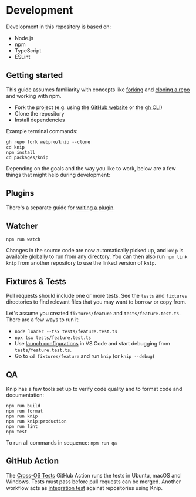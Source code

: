 # Development

Development in this repository is based on:

- Node.js
- npm
- TypeScript
- ESLint

## Getting started

This guide assumes familiarity with concepts like [forking][1] and [cloning a repo][2] and working with npm.

- Fork the project (e.g. using the [GitHub website][3] or the [gh CLI][4])
- Clone the repository
- Install dependencies

Example terminal commands:

```shell
gh repo fork webpro/knip --clone
cd knip
npm install
cd packages/knip
```

Depending on the goals and the way you like to work, below are a few things that might help during development:

## Plugins

There's a separate guide for [writing a plugin][5].

## Watcher

```shell
npm run watch
```

Changes in the source code are now automatically picked up, and `knip` is available globally to run from any directory.
You can then also run `npm link knip` from another repository to use the linked version of `knip`.

## Fixtures & Tests

Pull requests should include one or more tests. See the `tests` and `fixtures` directories to find relevant files that
you may want to borrow or copy from.

Let's assume you created `fixtures/feature` and `tests/feature.test.ts`. There are a few ways to run it:

- `node loader --tsx tests/feature.test.ts`
- `npx tsx tests/feature.test.ts`
- Use [launch configurations][6] in VS Code and start debugging from `tests/feature.test.ts`.
- Go to `cd fixtures/feature` and run `knip` (or `knip --debug`)

## QA

Knip has a few tools set up to verify code quality and to format code and documentation:

```shell
npm run build
npm run format
npm run knip
npm run knip:production
npm run lint
npm test
```

To run all commands in sequence: `npm run qa`

## GitHub Action

The [Cross-OS Tests][7] GitHub Action runs the tests in Ubuntu, macOS and Windows. Tests must pass before pull requests
can be merged. Another workflow acts as [integration test][8] against repositories using Knip.

[1]: https://docs.github.com/get-started/quickstart/fork-a-repo
[2]: https://docs.github.com/en/repositories/creating-and-managing-repositories/cloning-a-repository
[3]: https://github.com/webpro/knip
[4]: https://cli.github.com/
[5]: https://knip.dev/guides/writing-a-plugin/
[6]: ../.vscode/launch.json
[7]: https://github.com/webpro/knip/actions/workflows/test.yml
[8]: https://github.com/webpro/knip/actions/workflows/integration.yml
